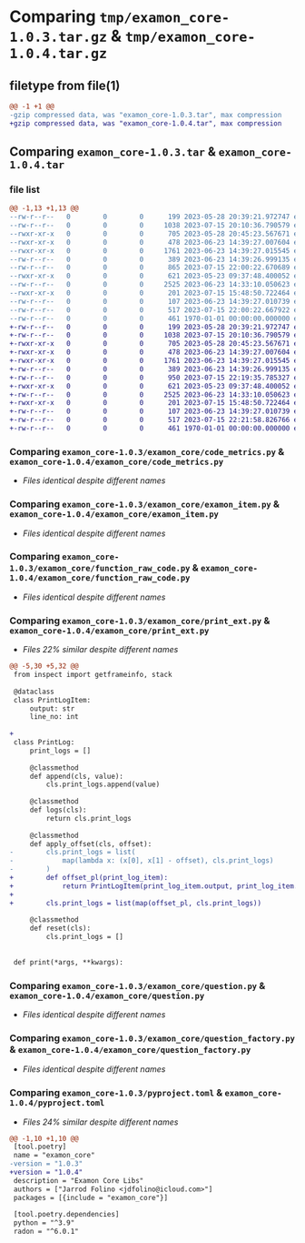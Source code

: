 # Comparing `tmp/examon_core-1.0.3.tar.gz` & `tmp/examon_core-1.0.4.tar.gz`

## filetype from file(1)

```diff
@@ -1 +1 @@
-gzip compressed data, was "examon_core-1.0.3.tar", max compression
+gzip compressed data, was "examon_core-1.0.4.tar", max compression
```

## Comparing `examon_core-1.0.3.tar` & `examon_core-1.0.4.tar`

### file list

```diff
@@ -1,13 +1,13 @@
--rw-r--r--   0        0        0      199 2023-05-28 20:39:21.972747 examon_core-1.0.3/examon_core/__init__.py
--rw-r--r--   0        0        0     1038 2023-07-15 20:10:36.790579 examon_core-1.0.3/examon_core/code_metrics.py
--rwxr-xr-x   0        0        0      705 2023-05-28 20:45:23.567671 examon_core-1.0.3/examon_core/examon_item.py
--rwxr-xr-x   0        0        0      478 2023-06-23 14:39:27.007604 examon_core-1.0.3/examon_core/examon_item_registry.py
--rwxr-xr-x   0        0        0     1761 2023-06-23 14:39:27.015545 examon_core-1.0.3/examon_core/function_raw_code.py
--rw-r--r--   0        0        0      389 2023-06-23 14:39:26.999135 examon_core-1.0.3/examon_core/multi_choice_factory.py
--rw-r--r--   0        0        0      865 2023-07-15 22:00:22.670689 examon_core-1.0.3/examon_core/print_ext.py
--rwxr-xr-x   0        0        0      621 2023-05-23 09:37:48.400052 examon_core-1.0.3/examon_core/question.py
--rw-r--r--   0        0        0     2525 2023-06-23 14:33:10.050623 examon_core-1.0.3/examon_core/question_factory.py
--rwxr-xr-x   0        0        0      201 2023-07-15 15:48:50.722464 examon_core-1.0.3/examon_core/question_response.py
--rw-r--r--   0        0        0      107 2023-06-23 14:39:27.010739 examon_core-1.0.3/examon_core/todo.md
--rw-r--r--   0        0        0      517 2023-07-15 22:00:22.667922 examon_core-1.0.3/pyproject.toml
--rw-r--r--   0        0        0      461 1970-01-01 00:00:00.000000 examon_core-1.0.3/PKG-INFO
+-rw-r--r--   0        0        0      199 2023-05-28 20:39:21.972747 examon_core-1.0.4/examon_core/__init__.py
+-rw-r--r--   0        0        0     1038 2023-07-15 20:10:36.790579 examon_core-1.0.4/examon_core/code_metrics.py
+-rwxr-xr-x   0        0        0      705 2023-05-28 20:45:23.567671 examon_core-1.0.4/examon_core/examon_item.py
+-rwxr-xr-x   0        0        0      478 2023-06-23 14:39:27.007604 examon_core-1.0.4/examon_core/examon_item_registry.py
+-rwxr-xr-x   0        0        0     1761 2023-06-23 14:39:27.015545 examon_core-1.0.4/examon_core/function_raw_code.py
+-rw-r--r--   0        0        0      389 2023-06-23 14:39:26.999135 examon_core-1.0.4/examon_core/multi_choice_factory.py
+-rw-r--r--   0        0        0      950 2023-07-15 22:19:35.785327 examon_core-1.0.4/examon_core/print_ext.py
+-rwxr-xr-x   0        0        0      621 2023-05-23 09:37:48.400052 examon_core-1.0.4/examon_core/question.py
+-rw-r--r--   0        0        0     2525 2023-06-23 14:33:10.050623 examon_core-1.0.4/examon_core/question_factory.py
+-rwxr-xr-x   0        0        0      201 2023-07-15 15:48:50.722464 examon_core-1.0.4/examon_core/question_response.py
+-rw-r--r--   0        0        0      107 2023-06-23 14:39:27.010739 examon_core-1.0.4/examon_core/todo.md
+-rw-r--r--   0        0        0      517 2023-07-15 22:21:58.826766 examon_core-1.0.4/pyproject.toml
+-rw-r--r--   0        0        0      461 1970-01-01 00:00:00.000000 examon_core-1.0.4/PKG-INFO
```

### Comparing `examon_core-1.0.3/examon_core/code_metrics.py` & `examon_core-1.0.4/examon_core/code_metrics.py`

 * *Files identical despite different names*

### Comparing `examon_core-1.0.3/examon_core/examon_item.py` & `examon_core-1.0.4/examon_core/examon_item.py`

 * *Files identical despite different names*

### Comparing `examon_core-1.0.3/examon_core/function_raw_code.py` & `examon_core-1.0.4/examon_core/function_raw_code.py`

 * *Files identical despite different names*

### Comparing `examon_core-1.0.3/examon_core/print_ext.py` & `examon_core-1.0.4/examon_core/print_ext.py`

 * *Files 22% similar despite different names*

```diff
@@ -5,30 +5,32 @@
 from inspect import getframeinfo, stack
 
 @dataclass
 class PrintLogItem:
     output: str
     line_no: int
 
+
 class PrintLog:
     print_logs = []
 
     @classmethod
     def append(cls, value):
         cls.print_logs.append(value)
 
     @classmethod
     def logs(cls):
         return cls.print_logs
 
     @classmethod
     def apply_offset(cls, offset):
-        cls.print_logs = list(
-            map(lambda x: (x[0], x[1] - offset), cls.print_logs)
-        )
+        def offset_pl(print_log_item):
+            return PrintLogItem(print_log_item.output, print_log_item.line_no - offset)
+
+        cls.print_logs = list(map(offset_pl, cls.print_logs))
 
     @classmethod
     def reset(cls):
         cls.print_logs = []
 
 
 def print(*args, **kwargs):
```

### Comparing `examon_core-1.0.3/examon_core/question.py` & `examon_core-1.0.4/examon_core/question.py`

 * *Files identical despite different names*

### Comparing `examon_core-1.0.3/examon_core/question_factory.py` & `examon_core-1.0.4/examon_core/question_factory.py`

 * *Files identical despite different names*

### Comparing `examon_core-1.0.3/pyproject.toml` & `examon_core-1.0.4/pyproject.toml`

 * *Files 24% similar despite different names*

```diff
@@ -1,10 +1,10 @@
 [tool.poetry]
 name = "examon_core"
-version = "1.0.3"
+version = "1.0.4"
 description = "Examon Core Libs"
 authors = ["Jarrod Folino <jdfolino@icloud.com>"]
 packages = [{include = "examon_core"}]
 
 [tool.poetry.dependencies]
 python = "^3.9"
 radon = "^6.0.1"
```

